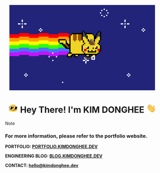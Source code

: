 <div align="center">
<img
src="assets/img/pikachu.gif" />
</div>

<div align="center"><h1><img src="assets/img/sunglass.gif" width="32" /> Hey There! I'm KIM DONGHEE <img
src="assets/img/hi.gif" width="32" /></h1></div>

> [!NOTE]
> ### For more information, please refer to the portfolio website.
> 
> **PORTFOLIO: <a href="https://portfolio.kimdonghee.dev">PORTFOLIO.KIMDONGHEE.DEV</a>**
> 
> **ENGINEERING BLOG: <a href="https://blog.kimdonghee.dev">BLOG.KIMDONGHEE.DEV</a>**
> 
> **CONTACT: <b><a href="mailto:hello@kimdonghee.dev">hello@kimdonghee.dev</a>**
